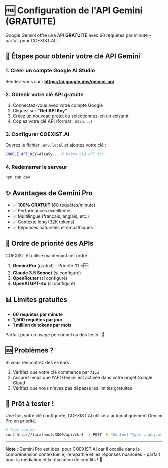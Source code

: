 # 🆓 Configuration de l'API Gemini (GRATUITE)

Google Gemini offre une API **GRATUITE** avec 60 requêtes par minute - parfait pour COEXIST.AI !

## 📝 Étapes pour obtenir votre clé API Gemini

### 1. Créer un compte Google AI Studio

Rendez-vous sur : **https://ai.google.dev/gemini-api**

### 2. Obtenir votre clé API gratuite

1. Connectez-vous avec votre compte Google
2. Cliquez sur **"Get API Key"**
3. Créez un nouveau projet ou sélectionnez-en un existant
4. Copiez votre clé API (format : `AIza...`)

### 3. Configurer COEXIST.AI

Ouvrez le fichier `.env.local` et ajoutez votre clé :

```bash
GOOGLE_API_KEY=AIzaSy... # Votre clé API ici
```

### 4. Redémarrer le serveur

```bash
npm run dev
```

## ✨ Avantages de Gemini Pro

- ✅ **100% GRATUIT** (60 requêtes/minute)
- ✅ Performances excellentes
- ✅ Multilingue (français, anglais, etc.)
- ✅ Contexte long (32K tokens)
- ✅ Réponses naturelles et empathiques

## 🔄 Ordre de priorité des APIs

COEXIST.AI utilise maintenant cet ordre :

1. **Gemini Pro** (gratuit) - Priorité #1 ⭐🆓
2. **Claude 3.5 Sonnet** (si configuré)
3. **OpenRouter** (si configuré)
4. **OpenAI GPT-4o** (si configuré)

## 📊 Limites gratuites

- **60 requêtes par minute**
- **1,500 requêtes par jour**
- **1 million de tokens par mois**

Parfait pour un usage personnel ou des tests ! 🎉

## 🆘 Problèmes ?

Si vous rencontrez des erreurs :

1. Vérifiez que votre clé commence par `AIza`
2. Assurez-vous que l'API Gemini est activée dans votre projet Google Cloud
3. Vérifiez que vous n'avez pas dépassé les limites gratuites

## 🚀 Prêt à tester !

Une fois votre clé configurée, COEXIST.AI utilisera automatiquement Gemini Pro en priorité.

```bash
# Test rapide
curl http://localhost:3000/api/chat -X POST -H "Content-Type: application/json" -d '{"message": "Bonjour COEXIST.AI!"}'
```

---

**Note** : Gemini Pro est idéal pour COEXIST.AI car il excelle dans la compréhension contextuelle, l'empathie et les réponses nuancées - parfait pour la médiation et la résolution de conflits ! 🌟

